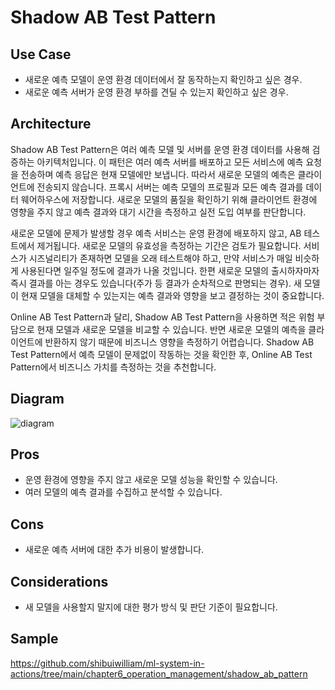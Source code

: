 # Shadow AB Test Pattern

## Use Case
- 새로운 예측 모델이 운영 환경 데이터에서 잘 동작하는지 확인하고 싶은 경우.
- 새로운 예측 서버가 운영 환경 부하를 견딜 수 있는지 확인하고 싶은 경우.


## Architecture
Shadow AB Test Pattern은 여러 예측 모델 및 서버를 운영 환경 데이터를 사용해 검증하는 아키텍처입니다. 이 패턴은 여러 예측 서버를 배포하고 모든 서비스에 예측 요청을 전송하며 예측 응답은 현재 모델에만 보냅니다. 따라서 새로운 모델의 예측은 클라이언트에 전송되지 않습니다. 프록시 서버는 예측 모델의 프로필과 모든 예측 결과를 데이터 웨어하우스에 저장합니다. 새로운 모델의 품질을 확인하기 위해 클라이언트 환경에 영향을 주지 않고 예측 결과와 대기 시간을 측정하고 실전 도입 여부를 판단합니다. <br>

새로운 모델에 문제가 발생할 경우 예측 서비스는 운영 환경에 배포하지 않고, AB 테스트에서 제거됩니다. 새로운 모델의 유효성을 측정하는 기간은 검토가 필요합니다. 서비스가 시즈널리티가 존재하면 모델을 오래 테스트해야 하고, 만약 서비스가 매일 비슷하게 사용된다면 일주일 정도에 결과가 나올 것입니다. 한편 새로운 모델의 출시하자마자 즉시 결과를 아는 경우도 있습니다(주가 등 결과가 순차적으로 판명되는 경우). 새 모델이 현재 모델을 대체할 수 있는지는 예측 결과와 영향을 보고 결정하는 것이 중요합니다. <br>

Online AB Test Pattern과 달리, Shadow AB Test Pattern을 사용하면 적은 위험 부담으로 현재 모델과 새로운 모델을 비교할 수 있습니다. 반면 새로운 모델의 예측을 클라이언트에 반환하지 않기 때문에 비즈니스 영향을 측정하기 어렵습니다. Shadow AB Test Pattern에서 예측 모델이 문제없이 작동하는 것을 확인한 후, Online AB Test Pattern에서 비즈니스 가치를 측정하는 것을 추천합니다.



## Diagram
![diagram](diagram.png)


## Pros
- 운영 환경에 영향을 주지 않고 새로운 모델 성능을 확인할 수 있습니다.
- 여러 모델의 예측 결과를 수집하고 분석할 수 있습니다.

## Cons
- 새로운 예측 서버에 대한 추가 비용이 발생합니다.

## Considerations
- 새 모델을 사용할지 말지에 대한 평가 방식 및 판단 기준이 필요합니다.

## Sample
https://github.com/shibuiwilliam/ml-system-in-actions/tree/main/chapter6_operation_management/shadow_ab_pattern
